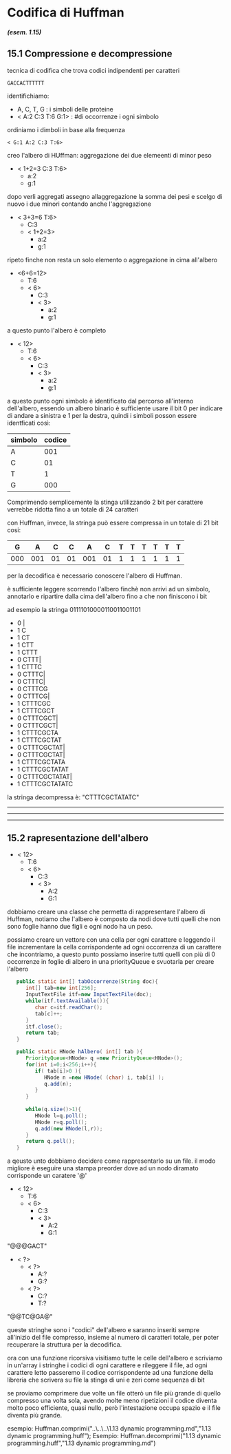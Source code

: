 # Codifica di Huffman

##### (esem. 1.15)

## 15.1 Compressione e decompressione
tecnica di codifica che trova codici indipendenti per caratteri

    GACCACTTTTTT

identifichiamo:
*  A, C, T, G : i simboli delle proteine
*  < A:2 C:3 T:6 G:1> : #di occorrenze i ogni simbolo

ordiniamo i dimboli in base alla frequenza

    < G:1 A:2 C:3 T:6>

creo l'albero di HUffman: aggregazione dei due elemeenti di minor peso

* < 1+2=3 C:3 T:6>
   *  a:2
   *  g:1

dopo verli aggregati assegno allaggregazione la somma dei pesi e scelgo di nuovo i due minori contando anche l'aggregazione

* < 3+3=6 T:6>
   *  C:3
   *  < 1+2=3>
       *  a:2
       *  g:1

ripeto finche non resta un solo elemento o aggregazione in cima all'albero

* <6+6=12>
   *  T:6
   *  < 6>
      *  C:3
      *  < 3>
         *  a:2
         *  g:1

a questo punto l'albero è completo

* < 12>
   *  T:6
   *  < 6>
      *  C:3
      *  < 3>
         *  a:2
         *  g:1

a questo punto ogni simbolo è identificato dal percorso all'interno dell'albero, essendo un albero binario è sufficiente usare il bit 0 per indicare di andare a sinistra e 1 per la destra, quindi i simboli posson essere identficati così:

| simbolo | codice |
| ------- | ------ |
| A       | 001    |
| C       | 01     |
| T       | 1      |
| G       | 000    |

Comprimendo semplicemente la stinga utilizzando 2 bit per carattere verrebbe ridotta fino a un totale di 24 caratteri

con Huffman, invece, la stringa può essere compressa in un totale di 21 bit cosi:

| G   | A   | C  | C  | A   | C  | T | T | T | T | T | T |
| --- | --- | -- | -- | --- | -- | - | - | - | - | - | - |
| 000 | 001 | 01 | 01 | 001 | 01 | 1 | 1 | 1 | 1 | 1 | 1 |

per la decodifica è necessario conoscere l'albero di Huffman.

è sufficiente leggere scorrendo l'albero finchè non arrivi ad un simbolo, annotarlo e ripartire dalla cima dell'albero fino a che non finiscono i bit

ad esempio la stringa 01111010000110011001101

* 0  |
* 1  C
* 1  CT
* 1  CTT
* 1  CTTT
* 0  CTTT|
* 1  CTTTC
* 0  CTTTC|
* 0  CTTTC|
* 0  CTTTCG
* 0  CTTTCG|
* 1  CTTTCGC
* 1  CTTTCGCT
* 0  CTTTCGCT|
* 0  CTTTCGCT|
* 1  CTTTCGCTA
* 1  CTTTCGCTAT
* 0  CTTTCGCTAT|
* 0  CTTTCGCTAT|
* 1  CTTTCGCTATA
* 1  CTTTCGCTATAT
* 0  CTTTCGCTATAT|
* 1  CTTTCGCTATATC

la stringa decompressa è: "CTTTCGCTATATC"

---
---
---
## 15.2 rapresentazione dell'albero

* < 12>
   *  T:6
   *  < 6>
      *  C:3
      *  < 3>
         *  A:2
         *  G:1

dobbiamo creare una classe che permetta di rappresentare l'albero di Huffman, notiamo che l'albero è composto da nodi dove tutti quelli che non sono foglie hanno due figli e ogni nodo ha un peso.

possiamo creare un vettore con una cella per ogni carattere e leggendo il file incrementare la cella corrispondente ad ogni  occorrenza di un carattere che incontriamo, a questo punto possiamo inserire tutti quelli con più di 0 occorrenze in foglie di albero in una priorityQueue e svuotarla per creare l'albero 

```java
   public static int[] tabOccorrenze(String doc){
      int[] tab=new int[256];
      InputTextFile itf=new InputTextFile(doc);
      while(itf.textAvailable()){
         char c=itf.readChar();
         tab[c]++;
      }
      itf.close();
      return tab;
   }

   public static HNode hAlbero( int[] tab ){
      PriorityQueue<HNode> q =new PriorityQueue<HNode>();
      for(int i=0;i<256;i++){
         if( tab[i]>0 ){
            HNode n =new HNode( (char) i, tab[i] );
            q.add(n);
         }
      }
    
      while(q.size()>1){
         HNode l=q.poll();
         HNode r=q.poll();
         q.add(new HNode(l,r));
      }
      return q.poll();
   }
```
a qeusto unto dobbiamo decidere come rappresentarlo su un file. il modo migliore è eseguire una stampa preorder dove ad un nodo diramato corrisponde un caratere '@'

* < 12>
   *  T:6
   *  < 6>
      *  C:3
      *  < 3>
         *  A:2
         *  G:1

"@@@GACT"

* < ?>
   *  < ?>
      *  A:?
      *  G:?
   *  < ?>
      *  C:?
      *  T:?

"@@TC@GA@"

queste stringhe sono i "codici" dell'albero e saranno inseriti sempre all'inizio del file compresso, insieme al numero di caratteri totale, per poter recuperare la struttura per la decodifica.

ora con una funzione ricorsiva visitiamo tutte le celle dell'albero e scriviamo in un'array i stringhe i codici di ogni carattere e rileggere il file, ad ogni carattere letto passeremo il codice corrispondente ad una funzione della libreria che scrivera su file la stinga di uni e zeri come sequenza di bit

se proviamo  comprimere due volte un file otterò un file più grande di quello compresso una volta sola, avendo molte meno ripetizioni il codice diventa molto poco efficiente, quasi nullo, però l'intestazione occupa spazio e il file diventa più grande.

esempio: Huffman.comprimi("..\\..\\..\\1.13 dynamic programming.md","1.13 dynamic programming.huff");
Esempio: Huffman.decomprimi("1.13 dynamic programming.huff","1.13 dynamic programming.md")